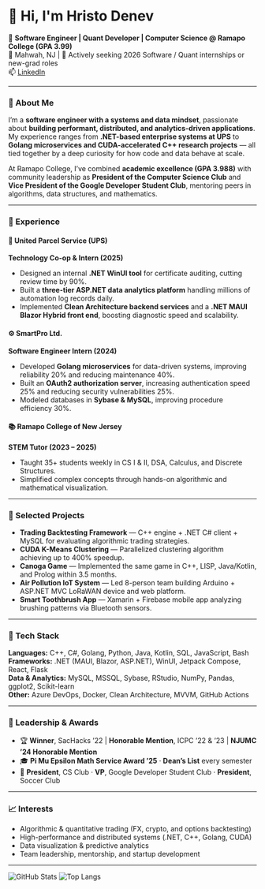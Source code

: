 # 👋 Hi, I'm Hristo Denev

🎯 **Software Engineer | Quant Developer | Computer Science @ Ramapo College (GPA 3.99)**  
📍 Mahwah, NJ | 💼 Actively seeking 2026 Software / Quant internships or new-grad roles  
📫 [LinkedIn](https://www.linkedin.com/in/hristo-denev)

---

### 🚀 About Me

I’m a **software engineer with a systems and data mindset**, passionate about **building performant, distributed, and analytics-driven applications**.  
My experience ranges from **.NET-based enterprise systems at UPS** to **Golang microservices and CUDA-accelerated C++ research projects** — all tied together by a deep curiosity for how code and data behave at scale.

At Ramapo College, I’ve combined **academic excellence (GPA 3.988)** with community leadership as **President of the Computer Science Club** and **Vice President of the Google Developer Student Club**, mentoring peers in algorithms, data structures, and mathematics.

---

### 💼 Experience

#### 🧩 United Parcel Service (UPS)
**Technology Co-op & Intern (2025)**  
- Designed an internal **.NET WinUI tool** for certificate auditing, cutting review time by 90%.  
- Built a **three-tier ASP.NET data analytics platform** handling millions of automation log records daily.  
- Implemented **Clean Architecture backend services** and a **.NET MAUI Blazor Hybrid front end**, boosting diagnostic speed and scalability.

#### ⚙️ SmartPro Ltd.
**Software Engineer Intern (2024)**  
- Developed **Golang microservices** for data-driven systems, improving reliability 20% and reducing maintenance 40%.  
- Built an **OAuth2 authorization server**, increasing authentication speed 25% and reducing security vulnerabilities 25%.  
- Modeled databases in **Sybase & MySQL**, improving procedure efficiency 30%.

#### 📚 Ramapo College of New Jersey
**STEM Tutor (2023 – 2025)**  
- Taught 35+ students weekly in CS I & II, DSA, Calculus, and Discrete Structures.  
- Simplified complex concepts through hands-on algorithmic and mathematical visualization.

---

### 🧠 Selected Projects

- **Trading Backtesting Framework** — C++ engine + .NET C# client + MySQL for evaluating algorithmic trading strategies.  
- **CUDA K-Means Clustering** — Parallelized clustering algorithm achieving up to 400% speedup.  
- **Canoga Game** — Implemented the same game in C++, LISP, Java/Kotlin, and Prolog within 3.5 months.  
- **Air Pollution IoT System** — Led 8-person team building Arduino + ASP.NET MVC LoRaWAN device and web platform.  
- **Smart Toothbrush App** — Xamarin + Firebase mobile app analyzing brushing patterns via Bluetooth sensors.  

---

### 🧰 Tech Stack

**Languages:** C++, C#, Golang, Python, Java, Kotlin, SQL, JavaScript, Bash  
**Frameworks:** .NET (MAUI, Blazor, ASP.NET), WinUI, Jetpack Compose, React, Flask  
**Data & Analytics:** MySQL, MSSQL, Sybase, RStudio, NumPy, Pandas, ggplot2, Scikit-learn  
**Other:** Azure DevOps, Docker, Clean Architecture, MVVM, GitHub Actions  

---

### 🧩 Leadership & Awards

- 🏆 **Winner**, SacHacks ’22  |  **Honorable Mention**, ICPC ’22 & ’23  |  **NJUMC ’24 Honorable Mention**  
- 🎓 **Pi Mu Epsilon Math Service Award ’25** · **Dean’s List** every semester  
- 👥 **President**, CS Club · **VP**, Google Developer Student Club · **President**, Soccer Club  

---

### 📈 Interests

- Algorithmic & quantitative trading (FX, crypto, and options backtesting)  
- High-performance and distributed systems (.NET, C++, Golang, CUDA)  
- Data visualization & predictive analytics  
- Team leadership, mentorship, and startup development  

---

![GitHub Stats](https://github-readme-stats.vercel.app/api?username=icyDenev&show_icons=true&theme=github_dark)
![Top Langs](https://github-readme-stats.vercel.app/api/top-langs/?username=icyDenev&layout=compact&theme=github_dark)

